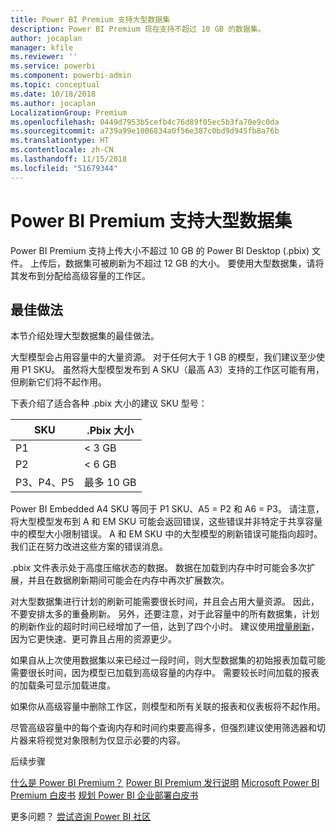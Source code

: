 ```yaml
---
title: Power BI Premium 支持大型数据集
description: Power BI Premium 现在支持不超过 10 GB 的数据集。
author: jocaplan
manager: kfile
ms.reviewer: ''
ms.service: powerbi
ms.component: powerbi-admin
ms.topic: conceptual
ms.date: 10/18/2018
ms.author: jocaplan
LocalizationGroup: Premium
ms.openlocfilehash: 0449d7953b5cefb4c76d89f05ec5b3fa70e9c0da
ms.sourcegitcommit: a739a99e1006834a0f56e387c0bd9d945fb8a76b
ms.translationtype: HT
ms.contentlocale: zh-CN
ms.lasthandoff: 11/15/2018
ms.locfileid: "51679344"
---
```

# <a name="power-bi-premium-support-for-large-datasets"></a>Power BI Premium 支持大型数据集

Power BI Premium 支持上传大小不超过 10 GB 的 Power BI Desktop (.pbix) 文件。 上传后，数据集可被刷新为不超过 12 GB 的大小。 要使用大型数据集，请将其发布到分配给高级容量的工作区。
 
## <a name="best-practices"></a>最佳做法

本节介绍处理大型数据集的最佳做法。

大型模型会占用容量中的大量资源。 对于任何大于 1 GB 的模型，我们建议至少使用 P1 SKU。 虽然将大型模型发布到 A SKU（最高 A3）支持的工作区可能有用，但刷新它们将不起作用。

下表介绍了适合各种 .pbix 大小的建议 SKU 型号：

   |SKU  |.Pbix 大小   |
   |---------|---------|
   |P1    | < 3 GB        |
   |P2    | < 6 GB        |
   |P3、P4、P5    | 最多 10 GB   |

Power BI Embedded A4 SKU 等同于 P1 SKU、A5 = P2 和 A6 = P3。 请注意，将大型模型发布到 A 和 EM SKU 可能会返回错误，这些错误并非特定于共享容量中的模型大小限制错误。 A 和 EM SKU 中的大型模型的刷新错误可能指向超时。 我们正在努力改进这些方案的错误消息。

.pbix 文件表示处于高度压缩状态的数据。 数据在加载到内存中时可能会多次扩展，并且在数据刷新期间可能会在内存中再次扩展数次。

对大型数据集进行计划的刷新可能需要很长时间，并且会占用大量资源。 因此，不要安排太多的重叠刷新。 另外，还要注意，对于此容量中的所有数据集，计划的刷新作业的超时时间已经增加了一倍，达到了四个小时。 建议使用[增量刷新](service-premium-incremental-refresh.md)，因为它更快速、更可靠且占用的资源更少。

如果自从上次使用数据集以来已经过一段时间，则大型数据集的初始报表加载可能需要很长时间，因为模型已加载到高级容量的内存中。 需要较长时间加载的报表的加载条可显示加载进度。

如果你从高级容量中删除工作区，则模型和所有关联的报表和仪表板将不起作用。

尽管高级容量中的每个查询内存和时间约束要高得多，但强烈建议使用筛选器和切片器来将视觉对象限制为仅显示必要的内容。

后续步骤

[什么是 Power BI Premium？](service-premium.md)
[Power BI Premium 发行说明](service-premium-release-notes.md)
[Microsoft Power BI Premium 白皮书](https://aka.ms/pbipremiumwhitepaper)
[规划 Power BI 企业部署白皮书](https://aka.ms/pbienterprisedeploy)

更多问题？ [尝试咨询 Power BI 社区](https://community.powerbi.com/)
